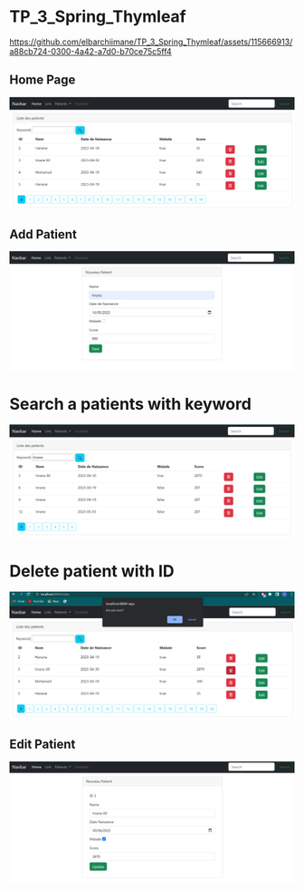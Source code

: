# TP_3_Spring_Thymleaf
https://github.com/elbarchiimane/TP_3_Spring_Thymleaf/assets/115666913/a88cb724-0300-4a42-a7d0-b70ce75c5ff4

<h2> Home Page </h2>
<img src="captures/Home_page.png" />
<h2> Add Patient </h2>
<img src="captures/add_patient.png" />
<h1> Search a patients with keyword</h1>
<img src="captures/search_patient.png" />
<h1> Delete patient with ID</h1>
<img src="captures/delete_patient.png" />
<h2> Edit Patient </h2>
<img src="captures/update_form.png" />
